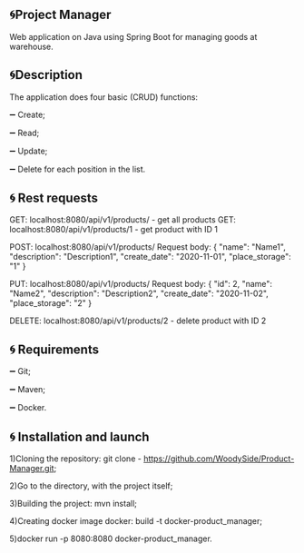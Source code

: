 :cyclone:Project Manager
-----------
Web application on Java using Spring Boot for managing goods at warehouse.

:cyclone:Description
-----------
The application does four basic (CRUD) functions: 

:heavy_minus_sign: Create; 

:heavy_minus_sign:  Read;

:heavy_minus_sign:  Update; 

:heavy_minus_sign:  Delete for each position in the list.

:cyclone: Rest requests
-----------
GET: localhost:8080/api/v1/products/ - get all products GET: localhost:8080/api/v1/products/1 - get product with ID 1

POST: localhost:8080/api/v1/products/ Request body: { "name": "Name1", "description": "Description1", "create_date": "2020-11-01", "place_storage": "1" }

PUT: localhost:8080/api/v1/products/ Request body: { "id": 2, "name": "Name2", "description": "Description2", "create_date": "2020-11-02", "place_storage": "2" }

DELETE: localhost:8080/api/v1/products/2 - delete product with ID 2

:cyclone: Requirements
-----------
:heavy_minus_sign: Git;

:heavy_minus_sign: Maven;

:heavy_minus_sign: Docker.

:cyclone: Installation and launch
-----------
1)Cloning the repository: git clone - https://github.com/WoodySide/Product-Manager.git;

2)Go to the  directory, with the project itself;

3)Building the project: mvn install;

4)Сreating docker image docker: build -t docker-product_manager;

5)docker run -p 8080:8080 docker-product_manager.
